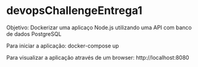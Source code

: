 # devopsChallengeEntrega1

Objetivo: Dockerizar uma aplicaço Node.js utilizando uma API com banco de dados PostgreSQL

Para iniciar a aplicação: docker-compose up

Para visualizar a aplicação através de um browser: http://localhost:8080
